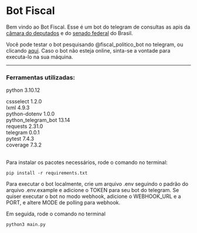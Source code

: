 # Bot Fiscal


Bem vindo ao Bot Fiscal.
Esse é um bot do telegram de consultas as apis da [câmara do deputados](https://dadosabertos.camara.leg.br/swagger/api.html) e do [senado federal](https://legis.senado.leg.br/dadosabertos/docs/ui/index.html) do Brasil.

Você pode testar o bot pesquisando @fiscal_politico_bot no telegram, ou clicando [aqui](http://t.me/fiscal_politico_bot). Caso o bot não esteja online, sinta-se a vontade para executa-lo na sua máquina.
_______________
### Ferramentas utilizadas:

python 3.10.12

cssselect 1.2.0 \
lxml 4.9.3 \
python-dotenv 1.0.0 \
python_telegram_bot 13.14 \
requests 2.31.0 \
telegram 0.0.1  \
pytest 7.4.3 \
coverage 7.3.2

\
Para instalar os pacotes necessários, rode o comando no terminal:
```
pip install -r requirements.txt
```

Para executar o bot localmente, crie um arquivo .env seguindo o padrão do arquivo .env.example e adicione o TOKEN para seu bot do telegram. Se quiser executar o bot no modo webhook, adicione o WEBHOOK_URL e a PORT, e altere MODE de polling para webhook.

Em seguida, rode o comando no terminal
```
python3 main.py
```
